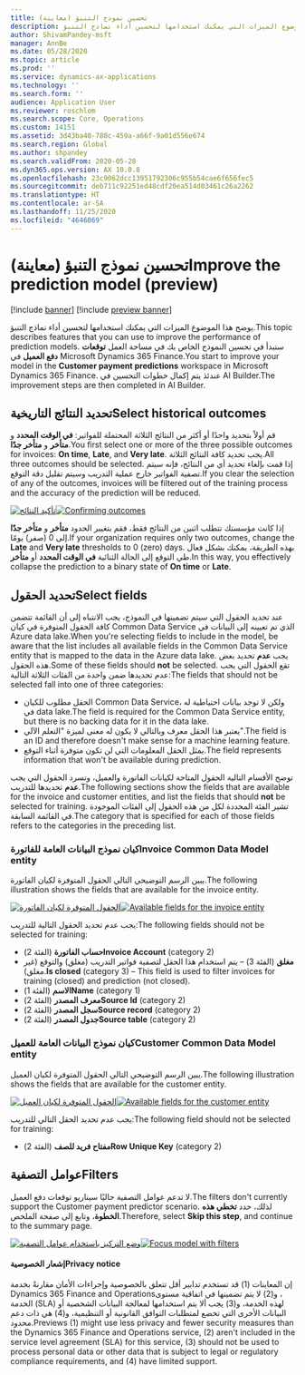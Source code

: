 ```yaml
---
title: تحسين نموذج التنبؤ (معاينة)
description: يوضح هذا الموضوع الميزات التي يمكنك استخدامها لتحسين أداء نماذج التنبؤ.
author: ShivamPandey-msft
manager: AnnBe
ms.date: 05/28/2020
ms.topic: article
ms.prod: ''
ms.service: dynamics-ax-applications
ms.technology: ''
ms.search.form: ''
audience: Application User
ms.reviewer: roschlom
ms.search.scope: Core, Operations
ms.custom: 14151
ms.assetid: 3d43ba40-780c-459a-a66f-9a01d556e674
ms.search.region: Global
ms.author: shpandey
ms.search.validFrom: 2020-05-28
ms.dyn365.ops.version: AX 10.0.8
ms.openlocfilehash: 23c9062dcc13951792306c955b54cae6f656fec5
ms.sourcegitcommit: deb711c92251ed48cdf20ea514d03461c26a2262
ms.translationtype: HT
ms.contentlocale: ar-SA
ms.lasthandoff: 11/25/2020
ms.locfileid: "4646069"
---
```

# <a name="improve-the-prediction-model-preview"></a><span data-ttu-id="40211-103">تحسين نموذج التنبؤ (معاينة)</span><span class="sxs-lookup"><span data-stu-id="40211-103">Improve the prediction model (preview)</span></span>

[!include [banner](../includes/banner.md)]
[!include [preview banner](../includes/preview-banner.md)]

<span data-ttu-id="40211-104">يوضح هذا الموضوع الميزات التي يمكنك استخدامها لتحسين أداء نماذج التنبؤ.</span><span class="sxs-lookup"><span data-stu-id="40211-104">This topic describes features that you can use to improve the performance of prediction models.</span></span> <span data-ttu-id="40211-105">ستبدأ في تحسين النموذج الخاص بك في مساحة العمل **توقعات دفع العميل** في Microsoft Dynamics 365 Finance.</span><span class="sxs-lookup"><span data-stu-id="40211-105">You start to improve your model in the **Customer payment predictions** workspace in Microsoft Dynamics 365 Finance.</span></span> <span data-ttu-id="40211-106">عندئذ يتم إكمال خطوات التحسين في AI Builder.</span><span class="sxs-lookup"><span data-stu-id="40211-106">The improvement steps are then completed in AI Builder.</span></span>

## <a name="select-historical-outcomes"></a><span data-ttu-id="40211-107">تحديد النتائج التاريخية</span><span class="sxs-lookup"><span data-stu-id="40211-107">Select historical outcomes</span></span>

<span data-ttu-id="40211-108">قم أولاً بتحديد واحدًا أو أكثر من النتائج الثلاثة المحتملة للفواتير: **في الوقت المحدد** و **متأخر** و **متأخر جدًا**.</span><span class="sxs-lookup"><span data-stu-id="40211-108">You first select one or more of the three possible outcomes for invoices: **On time**, **Late**, and **Very late**.</span></span> <span data-ttu-id="40211-109">يجب تحديد كافة النتائج الثلاثة.</span><span class="sxs-lookup"><span data-stu-id="40211-109">All three outcomes should be selected.</span></span> <span data-ttu-id="40211-110">إذا قمت بإلغاء تحديد أي من النتائج، فإنه سيتم تصفية الفواتير خارج عملية التدريب وسيتم تقليل دقة التوقع.</span><span class="sxs-lookup"><span data-stu-id="40211-110">If you clear the selection of any of the outcomes, invoices will be filtered out of the training process and the accuracy of the prediction will be reduced.</span></span>

<span data-ttu-id="40211-111">[![تأكيد النتائج](./media/confirm-3-outcomes.png)](./media/confirm-3-outcomes.png)</span><span class="sxs-lookup"><span data-stu-id="40211-111">[![Confirming outcomes](./media/confirm-3-outcomes.png)](./media/confirm-3-outcomes.png)</span></span>

<span data-ttu-id="40211-112">إذا كانت مؤسستك تتطلب اثنين من النتائج فقط، فقم بتغيير الحدود **متأخر** و **متأخر جدًا** إلى 0 (صفر) يومًا.</span><span class="sxs-lookup"><span data-stu-id="40211-112">If your organization requires only two outcomes, change the **Late** and **Very late** thresholds to 0 (zero) days.</span></span> <span data-ttu-id="40211-113">بهذه الطريقة، يمكنك بشكل فعال طي التوقع إلى الحالة الثنائية **في الوقت المحدد** أو **متأخر**.</span><span class="sxs-lookup"><span data-stu-id="40211-113">In this way, you effectively collapse the prediction to a binary state of **On time** or **Late**.</span></span>

## <a name="select-fields"></a><span data-ttu-id="40211-114">تحديد الحقول</span><span class="sxs-lookup"><span data-stu-id="40211-114">Select fields</span></span>

<span data-ttu-id="40211-115">عند تحديد الحقول التي سيتم تضمينها في النموذج، يجب الانتباه إلى أن القائمة تتضمن كافة الحقول المتوفرة في كيان Common Data Service الذي تم تعيينه إلى البيانات في Azure data lake.</span><span class="sxs-lookup"><span data-stu-id="40211-115">When you're selecting fields to include in the model, be aware that the list includes all available fields in the Common Data Service entity that is mapped to the data in the Azure data lake.</span></span> <span data-ttu-id="40211-116">يجب **عدم** تحديد بعض هذه الحقول.</span><span class="sxs-lookup"><span data-stu-id="40211-116">Some of these fields should **not** be selected.</span></span> <span data-ttu-id="40211-117">تقع الحقول التي يجب عدم تحديدها ضمن واحدة من الفئات الثلاثة التالية:</span><span class="sxs-lookup"><span data-stu-id="40211-117">The fields that should not be selected fall into one of three categories:</span></span>

- <span data-ttu-id="40211-118">الحقل مطلوب للكيان Common Data Service، ولكن لا توجد بيانات احتياطية له في data lake.</span><span class="sxs-lookup"><span data-stu-id="40211-118">The field is required for the Common Data Service entity, but there is no backing data for it in the data lake.</span></span>
- <span data-ttu-id="40211-119">يعتبر هذا الحقل معرف وبالتالي لا يكون له معنى لميزة "التعلم الآلي".</span><span class="sxs-lookup"><span data-stu-id="40211-119">The field is an ID and therefore doesn't make sense for a machine learning feature.</span></span>
- <span data-ttu-id="40211-120">يمثل الحقل المعلومات التي لن تكون متوفرة أثناء التوقع.</span><span class="sxs-lookup"><span data-stu-id="40211-120">The field represents information that won't be available during prediction.</span></span>

<span data-ttu-id="40211-121">توضح الأقسام التالية الحقول المتاحة لكيانات الفاتورة والعميل، وتسرد الحقول التي يجب **عدم** تحديدها للتدريب.</span><span class="sxs-lookup"><span data-stu-id="40211-121">The following sections show the fields that are available for the invoice and customer entities, and list the fields that should **not** be selected for training.</span></span> <span data-ttu-id="40211-122">تشير الفئة المحددة لكل من هذه الحقول إلى الفئات الموجودة في القائمة السابقة.</span><span class="sxs-lookup"><span data-stu-id="40211-122">The category that is specified for each of those fields refers to the categories in the preceding list.</span></span>
 
### <a name="invoice-common-data-model-entity"></a><span data-ttu-id="40211-123">كيان نموذج البيانات العامة للفاتورة</span><span class="sxs-lookup"><span data-stu-id="40211-123">Invoice Common Data Model entity</span></span>

<span data-ttu-id="40211-124">يبين الرسم التوضيحي التالي الحقول المتوفرة لكيان الفاتورة.</span><span class="sxs-lookup"><span data-stu-id="40211-124">The following illustration shows the fields that are available for the invoice entity.</span></span>

<span data-ttu-id="40211-125">[![الحقول المتوفرة لكيان الفاتورة](./media/available-fields.png)](./media/available-fields.png)</span><span class="sxs-lookup"><span data-stu-id="40211-125">[![Available fields for the invoice entity](./media/available-fields.png)](./media/available-fields.png)</span></span>

<span data-ttu-id="40211-126">يجب عدم تحديد الحقول التالية للتدريب:</span><span class="sxs-lookup"><span data-stu-id="40211-126">The following fields should not be selected for training:</span></span>

- <span data-ttu-id="40211-127">**حساب الفاتورة** (الفئة 2)</span><span class="sxs-lookup"><span data-stu-id="40211-127">**Invoice Account** (category 2)</span></span>
- <span data-ttu-id="40211-128">**مغلق** (الفئة 3) – يتم استخدام هذا الحقل لتصفية فواتير التدريب (مغلق) والتوقع (غير مغلق).</span><span class="sxs-lookup"><span data-stu-id="40211-128">**Is closed** (category 3) – This field is used to filter invoices for training (closed) and prediction (not closed).</span></span>
- <span data-ttu-id="40211-129">**الاسم** (الفئة 1)</span><span class="sxs-lookup"><span data-stu-id="40211-129">**Name** (category 1)</span></span>
- <span data-ttu-id="40211-130">**معرف المصدر** (الفئة 2)</span><span class="sxs-lookup"><span data-stu-id="40211-130">**Source Id** (category 2)</span></span>
- <span data-ttu-id="40211-131">**سجل المصدر** (الفئة 2)</span><span class="sxs-lookup"><span data-stu-id="40211-131">**Source record** (category 2)</span></span>
- <span data-ttu-id="40211-132">**جدول المصدر** (الفئة 2)</span><span class="sxs-lookup"><span data-stu-id="40211-132">**Source table** (category 2)</span></span>

### <a name="customer-common-data-model-entity"></a><span data-ttu-id="40211-133">كيان نموذج البيانات العامة للعميل</span><span class="sxs-lookup"><span data-stu-id="40211-133">Customer Common Data Model entity</span></span>

<span data-ttu-id="40211-134">يبين الرسم التوضيحي التالي الحقول المتوفرة لكيان العميل.</span><span class="sxs-lookup"><span data-stu-id="40211-134">The following illustration shows the fields that are available for the customer entity.</span></span>

<span data-ttu-id="40211-135">[![الحقول المتوفرة لكيان العميل](./media/related-entities.png)](./media/related-entities.png)</span><span class="sxs-lookup"><span data-stu-id="40211-135">[![Available fields for the customer entity](./media/related-entities.png)](./media/related-entities.png)</span></span>

<span data-ttu-id="40211-136">يجب عدم تحديد الحقل التالي للتدريب:</span><span class="sxs-lookup"><span data-stu-id="40211-136">The following field should not be selected for training:</span></span>

- <span data-ttu-id="40211-137">**مفتاح فريد للصف** (الفئة 2)</span><span class="sxs-lookup"><span data-stu-id="40211-137">**Row Unique Key** (category 2)</span></span>

## <a name="filters"></a><span data-ttu-id="40211-138">عوامل التصفية</span><span class="sxs-lookup"><span data-stu-id="40211-138">Filters</span></span>

<span data-ttu-id="40211-139">لا تدعم عوامل التصفية حاليًا سيناريو توقعات دفع العميل.</span><span class="sxs-lookup"><span data-stu-id="40211-139">The filters don't currently support the Customer payment predictor scenario.</span></span> <span data-ttu-id="40211-140">لذلك، حدد **تخطي هذه الخطوة**، وتابع إلى صفحة الملخص.</span><span class="sxs-lookup"><span data-stu-id="40211-140">Therefore, select **Skip this step**, and continue to the summary page.</span></span>

<span data-ttu-id="40211-141">[![وضع التركيز باستخدام عوامل التصفية](./media/focus-model-with-filters.png)](./media/focus-model-with-filters.png)</span><span class="sxs-lookup"><span data-stu-id="40211-141">[![Focus model with filters](./media/focus-model-with-filters.png)](./media/focus-model-with-filters.png)</span></span>

#### <a name="privacy-notice"></a><span data-ttu-id="40211-142">إشعار الخصوصية</span><span class="sxs-lookup"><span data-stu-id="40211-142">Privacy notice</span></span>
<span data-ttu-id="40211-143">إن المعاينات (1) قد تستخدم تدابير أقل تتعلق بالخصوصية وإجراءات الأمان مقارنةً بخدمة Dynamics 365 Finance and Operations‏، و(2) لا يتم تضمينها في اتفاقية مستوى الخدمة (SLA) لهذه الخدمة، و(3) يجب ألا يتم استخدامها لمعالجة البيانات الشخصية أو البيانات الأخرى التي تخضع لمتطلبات التوافق القانونية أو التنظيمية، و(4) هي ذات دعم محدود.</span><span class="sxs-lookup"><span data-stu-id="40211-143">Previews (1) might use less privacy and fewer security measures than the Dynamics 365 Finance and Operations service, (2) aren't included in the service level agreement (SLA) for this service, (3) should not be used to process personal data or other data that is subject to legal or regulatory compliance requirements, and (4) have limited support.</span></span>
